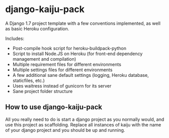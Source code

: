 # django-kaiju-pack
A Django 1.7 project template with a few conventions implemented, as well as basic Heroku configuration.

Includes:
- Post-compile hook script for heroku-buildpack-python
- Script to install Node.JS on Heroku (for front-end dependency management and compilation)
- Multiple requirement files for different environments
- Multiple settings files for different environments
- A few additional sane default settings (logging, Heroku database, staticfiles, etc.)
- Uses waitress instead of gunicorn for its server
- Sane project folder structure


## How to use django-kaiju-pack
All you really need to do is start a django project as you normally would, and use this project as scaffolding. Replace all instances of kaiju with the name of your django project and you should be up and running.

